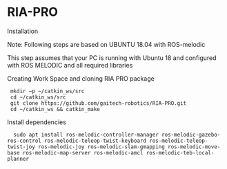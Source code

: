 # RIA-PRO


Installation

Note: Following steps are based on UBUNTU 18.04 with ROS-melodic

This step assumes that your PC is running with Ubuntu 18 and configured with ROS MELODIC and all required libraries 

Creating Work Space and cloning RIA PRO package

     mkdir –p ~/catkin_ws/src
     cd ~/catkin_ws/src
     git clone https://github.com/gaitech-robotics/RIA-PRO.git
     cd ~/catkin_ws && catkin_make

Install dependencies 

      sudo apt install ros-melodic-controller-manager ros-melodic-gazebo-ros-control ros-melodic-teleop-twist-keyboard ros-melodic-teleop-twist-joy ros-melodic-joy ros-melodic-slam-gmapping ros-melodic-move-base ros-melodic-map-server ros-melodic-amcl ros-melodic-teb-local-planner

